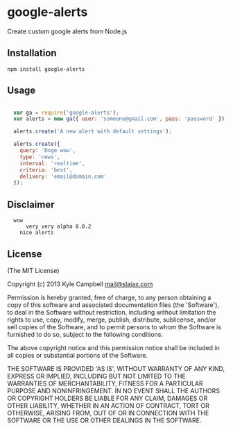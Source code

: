 # google-alerts

Create custom google alerts from Node.js

## Installation

`npm install google-alerts`

## Usage

```javascript

  var ga = require('google-alerts');
  var alerts = new ga({ user: 'someone@gmail.com', pass: 'password' });

  alerts.create('A new alert with default settings');

  alerts.create({
    query: 'Doge wow',
    type: 'news',
    interval: 'realtime',
    criteria: 'best',
    delivery: 'email@domain.com'
  });

```

## Disclaimer

```
  wow
      very very alpha 0.0.2
    nice alerts
```

## License

(The MIT License)

Copyright (c) 2013 Kyle Campbell <mail@slajax.com>

Permission is hereby granted, free of charge, to any person obtaining a
copy of this software and associated documentation files (the 'Software'),
to deal in the Software without restriction, including without limitation
the rights to use, copy, modify, merge, publish, distribute, sublicense,
and/or sell copies of the Software, and to permit persons to whom the
Software is furnished to do so, subject to the following conditions:

The above copyright notice and this permission notice shall be included
in all copies or substantial portions of the Software.

THE SOFTWARE IS PROVIDED 'AS IS', WITHOUT WARRANTY OF ANY KIND, EXPRESS
OR IMPLIED, INCLUDING BUT NOT LIMITED TO THE WARRANTIES OF MERCHANTABILITY,
FITNESS FOR A PARTICULAR PURPOSE AND NONINFRINGEMENT. IN NO EVENT SHALL
THE AUTHORS OR COPYRIGHT HOLDERS BE LIABLE FOR ANY CLAIM, DAMAGES OR OTHER
LIABILITY, WHETHER IN AN ACTION OF CONTRACT, TORT OR OTHERWISE, ARISING
FROM, OUT OF OR IN CONNECTION WITH THE SOFTWARE OR THE USE OR OTHER
DEALINGS IN THE SOFTWARE.

